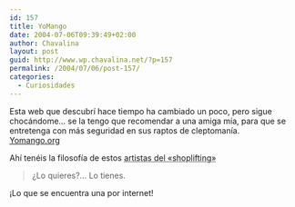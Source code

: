 ```yaml
---
id: 157
title: YoMango
date: 2004-07-06T09:39:49+02:00
author: Chavalina
layout: post
guid: http://www.wp.chavalina.net/?p=157
permalink: /2004/07/06/post-157/
categories:
  - Curiosidades
---
```

Esta web que descubrí hace tiempo ha cambiado un poco, pero sigue chocándome… se la tengo que recomendar a una amiga mía, para que se entretenga con más seguridad en sus raptos de cleptomanía.  
<a href=http://www.yomango.org target=′_blank′>Yomango.org</a> 

Ahí tenéis la filosofía de estos <acronym title="mangantes de toda la vida">artistas del «shoplifting»</acronym>

> ¿Lo quieres?… Lo tienes.

¡Lo que se encuentra una por internet!